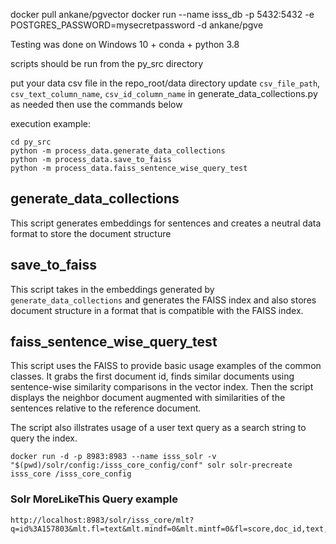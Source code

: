 docker pull ankane/pgvector
docker run --name isss_db -p 5432:5432 -e POSTGRES_PASSWORD=mysecretpassword -d ankane/pgve

Testing was done on Windows 10 + conda + python 3.8


scripts should be run from the py_src directory

put your data csv file in the repo_root/data directory
update `csv_file_path`, `csv_text_column_name`, `csv_id_column_name` in generate_data_collections.py as needed
then use the commands below

execution example:
```
cd py_src
python -m process_data.generate_data_collections
python -m process_data.save_to_faiss
python -m process_data.faiss_sentence_wise_query_test
```

## generate_data_collections

This script generates embeddings for sentences and creates a neutral data format to store the document structure

## save_to_faiss

This script takes in the embeddings generated by `generate_data_collections` and generates the FAISS index and also stores document structure in a format that is compatible with the FAISS index.

## faiss_sentence_wise_query_test

This script uses the FAISS to provide basic usage examples of the common classes. It grabs the first document id, finds similar documents using sentence-wise similarity comparisons in the vector index. Then the script displays the neighbor document augmented with similarities of the sentences relative to the reference document.

The script also illstrates usage of a user text query as a search string to query the index.



```
docker run -d -p 8983:8983 --name isss_solr -v "$(pwd)/solr/config:/isss_core_config/conf" solr solr-precreate isss_core /isss_core_config
```

### Solr MoreLikeThis Query example

```
http://localhost:8983/solr/isss_core/mlt?q=id%3A157803&mlt.fl=text&mlt.mindf=0&mlt.mintf=0&fl=score,doc_id,text,id&rows=100
```